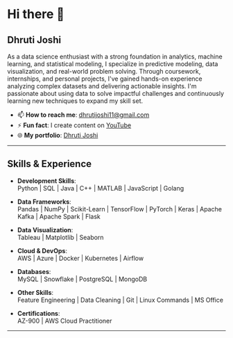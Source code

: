 # Hi there 👋

## Dhruti Joshi

As a data science enthusiast with a strong foundation in analytics, machine learning, and statistical modeling, I specialize in predictive modeling, data visualization, and real-world problem solving. Through coursework, internships, and personal projects, I've gained hands-on experience analyzing complex datasets and delivering actionable insights. I'm passionate about using data to solve impactful challenges and continuously learning new techniques to expand my skill set.

- 📫 **How to reach me**: [dhrutijoshi11@gmail.com](mailto:dhrutijoshi11@gmail.com)
- ⚡ **Fun fact**: I create content on [YouTube](https://www.youtube.com/channel/UC35XdMTXRS5pr4DDswya-xw)
- 🌐 **My portfolio**: [Dhruti Joshi](https://dhrutijoshi11.github.io/DhrutiPortfolio/)

---

## Skills & Experience

- **Development Skills**:  
  Python | SQL | Java | C++ | MATLAB | JavaScript | Golang  

- **Data Frameworks**:  
  Pandas | NumPy | Scikit-Learn | TensorFlow | PyTorch | Keras | Apache Kafka | Apache Spark | Flask  

- **Data Visualization**:  
  Tableau | Matplotlib | Seaborn  

- **Cloud & DevOps**:  
  AWS | Azure | Docker | Kubernetes | Airflow  

- **Databases**:  
  MySQL | Snowflake | PostgreSQL | MongoDB  

- **Other Skills**:  
  Feature Engineering | Data Cleaning | Git | Linux Commands | MS Office  

- **Certifications**:  
  AZ-900 | AWS Cloud Practitioner  

---

<!--
**dhrutijoshi11/dhrutijoshi11** is a ✨ _special_ ✨ repository because its `README.md` (this file) appears on your GitHub profile.

Here are some ideas to get you started:

- 🔭 I’m currently doing my Master's in Computer Science from Texas A&M University Corpus-Christi.
- 🌱 I’m currently learning ...
- 👯 I’m looking to collaborate on ...
- 🤔 I’m looking for help with ...
- 💬 Ask me about ...
- 📫 How to reach me: ...
- 😄 Pronouns: ...
- ⚡ Fun fact: ...
-->
